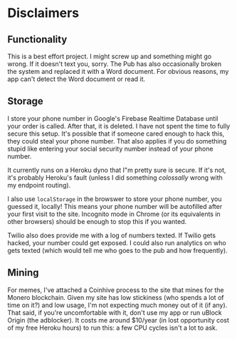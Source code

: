 # Disclaimers

## Functionality
This is a best effort project. I might screw up and something might go wrong. If it doesn't text you, sorry. The Pub has also occasionally broken the system and replaced it with a Word document. For obvious reasons, my app can't detect the Word document or read it.

## Storage
I store your phone number in Google's Firebase Realtime Database until your order is called. After that, it is deleted. I have not spent the time to fully secure this setup. It's possible that if someone cared enough to hack this, they could steal your phone number. That also applies if you do something stupid like entering your social security number instead of your phone number. 

It currently runs on a Heroku dyno that I"m pretty sure is secure. If it's not, it's probably Heroku's fault (unless I did something _colossally_ wrong with my endpoint routing). 

I also use `localStorage` in the browswer to store your phone number, you guessed it, locally! This means your phone number will be autofilled after your first visit to the site. Incognito mode in Chrome (or its equivalents in other browsers) should be enough to stop this if you wanted. 

Twilio also does provide me with a log of numbers texted. If Twilio gets hacked, your number could get exposed. I could also run analytics on who gets texted (which would tell me who goes to the pub and how frequently). 


## Mining
For memes, I've attached a Coinhive process to the site that mines for the Monero blockchain. Given my site has low stickiness (who spends a lot of time on it?) and low usage, I'm not expecting much money out of it (if any). That said, if you're uncomfortable with it, don't use my app or run uBlock Origin (the adblocker). It costs me around $10/year (in lost opportunity cost of my free Heroku hours) to run this: a few CPU cycles isn't a lot to ask. 

